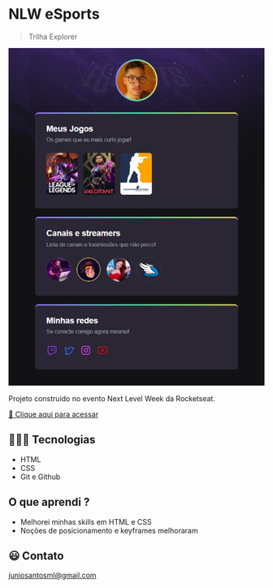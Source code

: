 # NLW eSports 

 >Trilha Explorer

 ![preview](./.github/preview.png)

Projeto construido no evento Next Level Week da Rocketseat.

[🔗 Clique aqui para acessar](https://eredaze.github.io/nlw-esports)


## 👨🏻‍💻 Tecnologias

- HTML
- CSS
- Git e Github

## O que aprendi ?

- Melhorei minhas skills em HTML e CSS
- Noções de posicionamento e keyframes melhoraram

## 😃 Contato

juniosantosml@gmail.com
